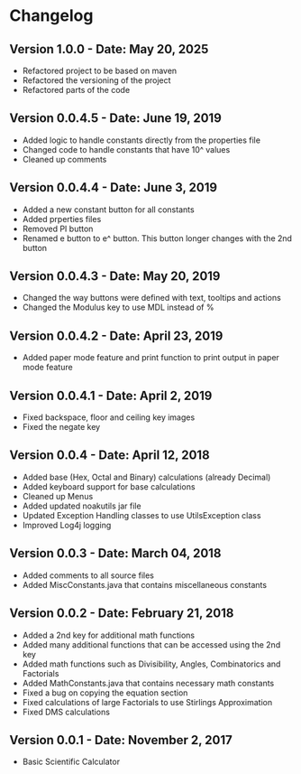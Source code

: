 # Changelog

## Version 1.0.0 - Date: May 20, 2025

- Refactored project to be based on maven
- Refactored the versioning of the project
- Refactored parts of the code

## Version 0.0.4.5 - Date: June 19, 2019
- Added logic to handle constants directly from the properties file
- Changed code to handle constants that have 10^ values
- Cleaned up comments

## Version 0.0.4.4 - Date: June 3, 2019
- Added a new constant button for all constants
- Added prperties files
- Removed PI button
- Renamed e button to e^ button. This button longer changes with the 2nd button

## Version 0.0.4.3 - Date: May 20, 2019
- Changed the way buttons were defined with text, tooltips and actions
- Changed the Modulus key to use MDL instead of %

## Version 0.0.4.2 - Date: April 23, 2019
- Added paper mode feature and print function to print output in paper mode feature

## Version 0.0.4.1 - Date: April 2, 2019
- Fixed backspace, floor and ceiling key images
- Fixed the negate key

## Version 0.0.4 - Date: April 12, 2018
- Added base (Hex, Octal and Binary) calculations (already Decimal)
- Added keyboard support for base calculations
- Cleaned up Menus
- Added updated noakutils jar file
- Updated Exception Handling classes to use UtilsException class
- Improved Log4j logging

## Version 0.0.3 - Date: March 04, 2018
- Added comments to all source files
- Added MiscConstants.java that contains miscellaneous constants

## Version 0.0.2 - Date: February 21, 2018
- Added a 2nd key for additional math functions
- Added many additional functions that can be accessed using the 2nd key
- Added math functions such as Divisibility, Angles, Combinatorics and Factorials
- Added MathConstants.java that contains necessary math constants
- Fixed a bug on copying the equation section
- Fixed calculations of large Factorials to use Stirlings Approximation
- Fixed DMS calculations
	
## Version 0.0.1 - Date: November 2, 2017
- Basic Scientific Calculator
